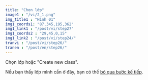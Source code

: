 ```yaml
---
title: "Chọn lớp"
image1 : "/vi/2_1.png"
img_title1 : "Hình 01"
img1_coords1: "87,345,195,362"
img1_link1 : "/post/vi/step27"
img1_coords2 : "29,45,0,15"
img1_link2 : "/post/vi/step24/"
tranvi : "/post/vi/step26/"
tranen : "/post/en/step26/"
---
```

Chọn lớp hoặc "Create new class".

Nếu bạn thấy lớp mình cần ở đây, bạn có thể <a href="https://vhminhquan.github.io/guide/step28/">bỏ qua bước kế tiếp</a>.